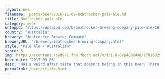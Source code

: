 ```yaml
---
layout: beer
filename: _posts/beer/2016-11-09-boatrocker-pale-ale.md
title: Boatrocker pale ale
category: beer
untappd: "https://untappd.com/b/boatrocker-brewing-company-pale-ale/1670058"
country: "Australia"
brewery: "Boatrocker Brewing Company"
breweryURL: "/brewery/boatrocker-brewing-company.html"
style: "Pale Ale - Australian"
score: 6
img: https://scontent.fsyd9-1.fna.fbcdn.net/v/t31.0-0/p480x480/17016029_10154984570568745_5588884472100129576_o.jpg?_nc_cat=107&_nc_sid=e007fa&_nc_ohc=FrykBxh6aFcAX9Nfdi7&_nc_ht=scontent.fsyd9-1.fna&_nc_tp=6&oh=9e558a13d7363a6d2cd2b32ee46aecc3&oe=5F4A4A92
beer-date: "2017-03-03"
desc: "Has a weird after taste that doesn't belong in this beer. There's something interesting as well but altogether it doesn't quite work"
permalink: /beer/:title.html
---
```

